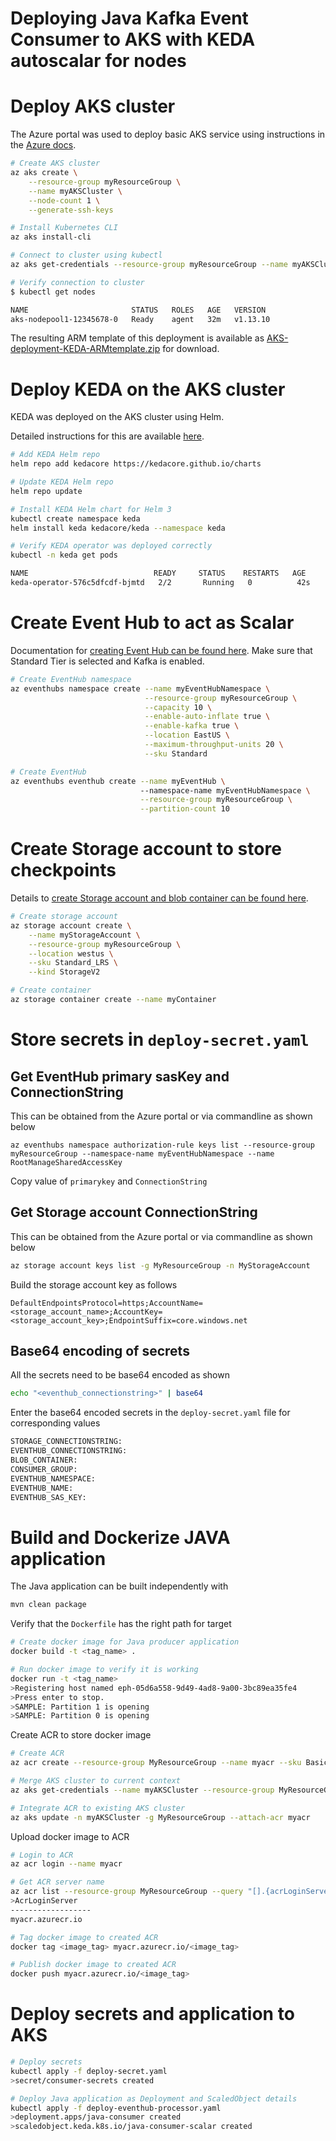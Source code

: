 # Deploying Java Kafka Event Consumer to AKS with KEDA autoscalar for nodes

# Deploy AKS cluster

The Azure portal was used to deploy basic AKS service using instructions in the [Azure docs](https://docs.microsoft.com/en-us/azure/aks/tutorial-kubernetes-deploy-cluster).

```bash
# Create AKS cluster
az aks create \
    --resource-group myResourceGroup \
    --name myAKSCluster \
    --node-count 1 \
    --generate-ssh-keys

# Install Kubernetes CLI
az aks install-cli

# Connect to cluster using kubectl
az aks get-credentials --resource-group myResourceGroup --name myAKSCluster

# Verify connection to cluster
$ kubectl get nodes

NAME                       STATUS   ROLES   AGE   VERSION
aks-nodepool1-12345678-0   Ready    agent   32m   v1.13.10
```

The resulting ARM template of this deployment is available as [AKS-deployment-KEDA-ARMtemplate.zip](./AKS-deployment-KEDA-ARMtemplate.zip) for download.

# Deploy KEDA on the AKS cluster

KEDA was deployed on the AKS cluster using Helm.

Detailed instructions for this are available [here](https://dev.azure.com/banco-itau/b1-ted-openshift-poc/_git/prep?path=%2Fprep-aks-keda%2FREADME.md&_a=preview).

```bash
# Add KEDA Helm repo
helm repo add kedacore https://kedacore.github.io/charts

# Update KEDA Helm repo
helm repo update

# Install KEDA Helm chart for Helm 3
kubectl create namespace keda
helm install keda kedacore/keda --namespace keda

# Verify KEDA operator was deployed correctly
kubectl -n keda get pods

NAME                            READY     STATUS    RESTARTS   AGE
keda-operator-576c5dfcdf-bjmtd   2/2       Running   0          42s
```

# Create Event Hub to act as Scalar

Documentation for [creating Event Hub can be found here](https://docs.microsoft.com/en-us/azure/event-hubs/event-hubs-quickstart-cli). Make sure that Standard Tier is selected and Kafka is enabled.

```bash
# Create EventHub namespace
az eventhubs namespace create --name myEventHubNamespace \
                              --resource-group myResourceGroup \
                              --capacity 10 \
                              --enable-auto-inflate true \
                              --enable-kafka true \
                              --location EastUS \
                              --maximum-throughput-units 20 \
                              --sku Standard

# Create EventHub
az eventhubs eventhub create --name myEventHub \ 
                             --namespace-name myEventHubNamespace \
                             --resource-group myResourceGroup \
                             --partition-count 10
```

# Create Storage account to store checkpoints

Details to [create Storage account and blob container can be found here](https://docs.microsoft.com/en-us/azure/storage/blobs/storage-quickstart-blobs-cli).

```bash
# Create storage account
az storage account create \
    --name myStorageAccount \
    --resource-group myResourceGroup \
    --location westus \
    --sku Standard_LRS \
    --kind StorageV2

# Create container
az storage container create --name myContainer
```

# Store secrets in `deploy-secret.yaml`

## Get EventHub primary sasKey and ConnectionString

This can be obtained from the Azure portal or via commandline as shown below

```
az eventhubs namespace authorization-rule keys list --resource-group myResourceGroup --namespace-name myEventHubNamespace --name RootManageSharedAccessKey
```
Copy value of `primarykey` and `ConnectionString`

## Get Storage account ConnectionString

This can be obtained from the Azure portal or via commandline as shown below

```bash
az storage account keys list -g MyResourceGroup -n MyStorageAccount
```

Build the storage account key as follows

```
DefaultEndpointsProtocol=https;AccountName=<storage_account_name>;AccountKey=<storage_account_key>;EndpointSuffix=core.windows.net
```

## Base64 encoding of secrets

All the secrets need to be base64 encoded as shown

```bash
echo "<eventhub_connectionstring>" | base64
```

Enter the base64 encoded secrets in the `deploy-secret.yaml` file for corresponding values

```bash
STORAGE_CONNECTIONSTRING: 
EVENTHUB_CONNECTIONSTRING: 
BLOB_CONTAINER: 
CONSUMER_GROUP: 
EVENTHUB_NAMESPACE: 
EVENTHUB_NAME: 
EVENTHUB_SAS_KEY:
```

# Build and Dockerize JAVA application

The Java application can be built independently with

```bash
mvn clean package
```

Verify that the `Dockerfile` has the right path for target

```bash
# Create docker image for Java producer application
docker build -t <tag_name> .

# Run docker image to verify it is working
docker run -t <tag_name>
>Registering host named eph-05d6a558-9d49-4ad8-9a00-3bc89ea35fe4
>Press enter to stop.
>SAMPLE: Partition 1 is opening
>SAMPLE: Partition 0 is opening
```

Create ACR to store docker image

```bash
# Create ACR
az acr create --resource-group MyResourceGroup --name myacr --sku Basic

# Merge AKS cluster to current context
az aks get-credentials --name myAKSCluster --resource-group MyResourceGroup

# Integrate ACR to existing AKS cluster
az aks update -n myAKSCluster -g MyResourceGroup --attach-acr myacr
```

Upload docker image to ACR

```bash
# Login to ACR
az acr login --name myacr

# Get ACR server name
az acr list --resource-group MyResourceGroup --query "[].{acrLoginServer:loginServer}" --output table
>AcrLoginServer
------------------
myacr.azurecr.io

# Tag docker image to created ACR
docker tag <image_tag> myacr.azurecr.io/<image_tag>

# Publish docker image to created ACR
docker push myacr.azurecr.io/<image_tag>
```

# Deploy secrets and application to AKS

```bash
# Deploy secrets
kubectl apply -f deploy-secret.yaml
>secret/consumer-secrets created

# Deploy Java application as Deployment and ScaledObject details
kubectl apply -f deploy-eventhub-processor.yaml
>deployment.apps/java-consumer created
>scaledobject.keda.k8s.io/java-consumer-scalar created
```